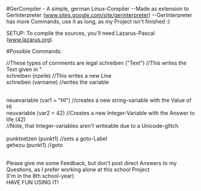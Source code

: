 #GerCompiler - A simple, german Linux-Compiler
--Made as extension to GerInterpreter (www.sites.google.com/site/gerinterpreter) 
--GerInterpreter has more Commands, use it as long, as my Project isn't finished :)

SETUP: To compile the sources, you'll need Lazarus-Pascal (www.lazarus.org).

#Possible Commands:


//These types of comments are legal
schreiben ("Text") //This writes the Text given in " </br>
schreiben (nzeile) //This writes a new Line </br>
schreiben (varname) //writes the variable </br> </br>

neuevariable (var1 = "HI") //creates a new string-variable with the Value of HI </br>
neuvariable (var2 = 42) //Creates a new Integer-Variable with the Answer to life (42) </br>
//Note, that Integer-variables aren't writeable due to a Unicode-glitch </br>
 </br>
punktsetzen (punkt1) //sets a goto-Label </br>
gehezu (punkt1) //goto </br>
 </br>

Please give me some Feedback, but don't post direct Answers to my Questions, as I prefer working alone at this school Project </br> (I'm in the 8th school-year)
 </br>
HAVE FUN USING IT!
